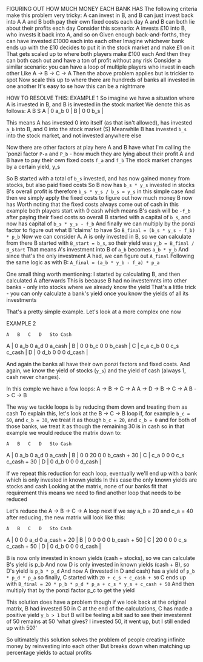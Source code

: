 
FIGURING OUT HOW MUCH MONEY EACH BANK HAS
The following criteria make this problem very tricky:
    A can invest in B, and B can just invest back into A
    A and B both pay their own fixed costs each day
    A and B can both lie about their profits each day
Consider this scenario:
    A invests £10 into B, who invests it back into A, and so on
    Given enough back-and-forths, they can have invested £1000 each into each other
    Imagine whichever bank ends up with the £10 decides to put it in the stock market and make £1 on it
    That gets scaled up to where both players make £100 each
    And then they can both cash out and have a ton of profit without any risk
Consider a similar scenario:
    you can have a loop of multiple players who invest in each other
    Like A -> B -> C -> A
    Then the above problem applies but is trickier to spot
Now scale this up to where there are hundreds of banks all invested in one another
    It's easy to se how this can be a nightmare

HOW TO RESOLVE THIS:
EXAMPLE 1
So imagine we have a situation where A is invested in B, and B is invested in the stock market
We denote this as follows:
    A   B   S
A | 0   a_b 0   |
B | 0   0   b_s |

This means A has invested 0 into itself (as that isn't allowed), has invested `a_b` into B, and 0 into the stock market (S)
Meanwhile B has invested `b_s` into the stock market, and not invested anywhere else

Now there are other factors at play here
    A and B have what I'm calling the 'ponzi factor `P-a` and `P_b` - how much they are lying about their profit
    A and B have to pay their own fixed costs `f_a` and `f_b`
    The stock market changes by a certain yield, y_s

So B started with a total of `b_s` invested, and has now gained money from stocks, but also paid fixed costs
    So B now has `b_s * y_s` invested in stocks
    B's overall profit is therefore `b_s * y_s / b_s = y_s` in this simple case
    And then we simply apply the fixed costs to figure out how much money B now has
    Worth noting that the fixed costs always come out of cash
        in this example both players start with 0 cash
        which means B's cash will be `-f_b` after paying their fixed costs
    so overall B started with a capital of `b_s`, and now has capital of `b_s * y_s - f_b`
    And finally we can multiply by the ponzi factor to figure out what B 'claims' to have
    So `B_final = (b_s * y_s - f_b) * p_b`
Now we can consider A. A is only invested in B, so we can calculate from there
    B started with `B_start = b_s`, so their yield was `y_b = B_final / B_start`
    That means A's investment into B of `a_b` becomes `a_b * y_b`
    And since that's the only investment A had, we can figure out `A_final`
    Following the same logic as with B: `A_final = (a_b * y_b - f_a) * p_a`

One small thing worth mentioning:
    I started by calculating B, and then calculated A afterwards
    This is because B had no investemnts into other banks - only into stocks where we already know the yield
    That's a little trick - you can only calculate a bank's yield once you know the yields of all its investments

That's a pretty simple example. Let's look at a more complex one now

EXAMPLE 2

    A   B   C   D   Sto Cash
A | 0   a_b 0   a_d 0   a_cash  |
B | 0   0   b_c 0   0   b_cash  |
C | c_a c_b 0   0   c_s c_cash  |
D | 0   d_b 0   0   0   d_cash  |

And again the banks all have their own ponzi factors and fixed costs.
And again, we know the yield of stocks (`y_s`) and the yield of cash (always 1, cash never changes).

In this exmple we have a few loops:
A -> B -> C -> A
A -> D -> B -> C -> A
B -> C -> B

The way we tackle loops is by reducing them down and treating them as cash
To explain this, let's look at the B -> C -> B loop
if, for example `b_c = 50`, and `c_b = 30`, we treat it as though `b_c = 20`, and `c_b = 0`
and for both of those banks, we treat it as though the remaining 30 is in cash
so in that example we would reduce the matrix down to:

    A   B   C   D   Sto Cash
A | 0   a_b 0   a_d 0   a_cash      |
B | 0   0   20 0    0   b_cash + 30 |
C | c_a 0   0   0   c_s c_cash + 30 |
D | 0   d_b 0   0   0   d_cash      |

If we repeat this reduction for each loop, eventually we'll end up with a bank which is only invested in known yields
In this case the only known yields are stocks and cash
Looking at the matrix, none of our banks fit that requirement
this means we need to find another loop that needs to be reduced

Let's reduce the A -> B -> C -> A loop next
if we say a_b = 20 and c_a = 40
after reducing, the new matrix will look like this:

    A   B   C   D   Sto Cash
A | 0   0   0   a_d 0   a_cash + 20 |
B | 0   0   0   0   0   b_cash + 50 |
C | 20  0   0   0   c_s c_cash + 50 |
D | 0   d_b 0   0   0   d_cash      |

B is now only invested in known yields (cash + stocks), so we can calculate B's yield is p_b
And now D is only invested in known yields (cash + B), so D's yield is `p_b * p_d`
And now A (invested in D and cash) has a yield of `p_b * p_d * p_a`
so finally, C started with `20 + c_s + c_cash + 50`
C ends up with `B_final = 20 * p_b * p_d * p_a + c_s * y_s + c_cash + 50`
And then multiply that by the ponzi factor p_c to get the yield

This solution does have a problem though
if we look back at the original matrix, B had invested 50 in C
at the end of the calculations, C has made a positive yield `y_b > 1`
but B will be feeling a bit sad to see their investemnt of 50 remains at 50
'what gives? I invested 50, it went up, but I still ended up with 50?'

So ultimately this solution solves the problem of people creating infinite money by reinvesting into each other
But breaks down when matching up percentage yields to actual profits